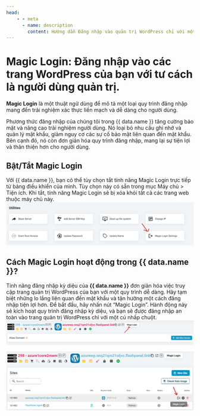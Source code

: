 ```yaml
---
head:
    - - meta
      - name: description
        content: Hướng dẫn Đăng nhập vào quản trị WordPress chỉ với một cú nhấp chuột
---
```


<script setup>
import { data } from '../../.vitepress/config.data.ts'
</script>

# Magic Login: Đăng nhập vào các trang WordPress của bạn với tư cách là người dùng quản trị.

**Magic Login** là một thuật ngữ dùng để mô tả một loại quy trình đăng nhập mang đến trải nghiệm xác thực liền mạch và dễ dàng cho người dùng.

Phương thức đăng nhập của chúng tôi trong {{ data.name }} tăng cường bảo mật và nâng cao trải nghiệm người dùng. Nó loại bỏ nhu cầu ghi nhớ và quản lý mật khẩu, giảm nguy cơ các sự cố bảo mật liên quan đến mật khẩu. Bên cạnh đó, nó còn đơn giản hóa quy trình đăng nhập, mang lại sự tiện lợi và thân thiện hơn cho người dùng.

## Bật/Tắt Magic Login

Với {{ data.name }}, bạn có thể tùy chọn tắt tính năng Magic Login trực tiếp từ bảng điều khiển của mình. Tùy chọn này có sẵn trong mục Máy chủ > Tiện ích. Khi tắt, tính năng Magic Login sẽ bị xóa khỏi tất cả các trang web thuộc máy chủ này.
![](../../images/docs/vi/tutorial/magic-login/server-magic-login-enable.png)

## Cách Magic Login hoạt động trong {{ data.name }}?

Tính năng đăng nhập kỳ diệu của **{{ data.name }}** đơn giản hóa việc truy cập trang quản trị WordPress của bạn với một quy trình dễ dàng. Hãy tạm biệt những lo lắng liên quan đến mật khẩu và tận hưởng một cách đăng nhập tiện lợi hơn. Để bắt đầu, hãy nhấn nút “Magic Login”. Hành động này sẽ kích hoạt quy trình đăng nhập kỳ diệu, và bạn sẽ được đăng nhập an toàn vào trang quản trị WordPress chỉ với một cú nhấp chuột.
![](../../images/docs/vi/tutorial/magic-login/site-magic-login.png)

![](../../images/docs/vi/tutorial/magic-login/sitelist-magic-login.png)
